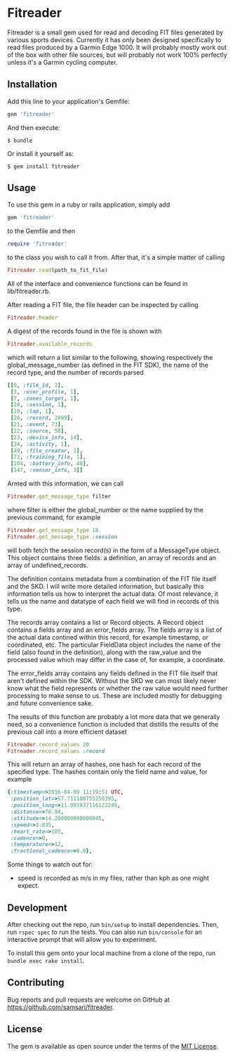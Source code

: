 # Fitreader

Fitreader is a small gem used for read and decoding FIT files generated by various sports devices. Currently it has only been designed specifically to read files produced by a Garmin Edge 1000. It will probably mostly work out of the box with other file sources, but will probably not work 100% perfectly unless it's a Garmin cycling computer.   

## Installation

Add this line to your application's Gemfile:

```ruby
gem 'fitreader'
```

And then execute:

    $ bundle

Or install it yourself as:

    $ gem install fitreader

## Usage

To use this gem in a ruby or rails application, simply add

```ruby
gem 'fitreader'
```

to the Gemfile and then

```ruby
require 'fitreader'
```

to the class you wish to call it from. After that, it's a simple matter of calling

```ruby
Fitreader.read(path_to_fit_file)
```

All of the interface and convenience functions can be found in lib/fitreader.rb.

After reading a FIT file, the file header can be inspected by calling

```ruby
Fitreader.header
```

A digest of the records found in the file is shown with

```ruby
Fitreader.available_records
```

which will return a list similar to the following, showing respectively the global_message_number (as defined in the FIT SDK), the name of the record type, and the number of records parsed

```ruby
[[0, :file_id, 1],
 [3, :user_profile, 1],
 [7, :zones_target, 1],
 [18, :session, 1],
 [19, :lap, 1],
 [20, :record, 2899],
 [21, :event, 73],
 [22, :source, 58],
 [23, :device_info, 14],
 [34, :activity, 1],
 [49, :file_creator, 1],
 [72, :training_file, 1],
 [104, :battery_info, 40],
 [147, :sensor_info, 3]]
```

Armed with this information, we can call

```ruby
Fitreader.get_message_type filter
```

where filter is either the global_number or the name supplied by the previous command, for example

```ruby
Fitreader.get_message_type 18
Fitreader.get_message_type :session
```

will both fetch the session record(s) in the form of a MessageType object. This object contains three fields: a definition, an array of records and an array of undefined_records.

The definition contains metadata from a combination of the FIT file itself and the SKD. I will write more detailed information, but basically this information tells us how to interpret the actual data. Of most relevance, it tells us the name and datatype of each field we will find in records of this type.

The records array contains a list or Record objects. A Record object contains a fields array and an error_fields array. The fields array is a list of the actual data contined within this record, for example timestamp, or coordinated, etc. The particular FieldData object includes the name of the field (also found in the definition), along with the raw_value and the processed value which may differ in the case of, for example, a coordinate.

The error_fields array contains any fields defined in the FIT file itself that aren't defined within the SDK. Without the SKD we can most likely never know what the field represents or whether the raw value would need further processing to make sense to us. These are included mostly for debugging and future convenience sake.

The results of this function are probably a lot more data that we generally need, so a convenience function is included that distills the results of the previous call into a more efficient dataset

```ruby
Fitreader.record_values 20
Fitreader.record_values :record
```

This will return an array of hashes, one hash for each record of the specified type. The hashes contain only the field name and value, for example

```ruby
{:timestamp=>2016-04-09 11:19:51 UTC,
 :position_lat=>57.711100755259395,
 :position_long=>11.992837116122246,
 :distance=>78.94,
 :altitude=>14.200000000000045,
 :speed=>3.835,
 :heart_rate=>103,
 :cadence=>0,
 :temperature=>12,
 :fractional_cadence=>0.0},
 ```

 Some things to watch out for:

 - speed is recorded as m/s in my files, rather than kph as one might expect.

## Development

After checking out the repo, run `bin/setup` to install dependencies. Then, run `rspec spec` to run the tests. You can also run `bin/console` for an interactive prompt that will allow you to experiment.

To install this gem onto your local machine from a clone of the repo, run `bundle exec rake install`.

## Contributing

Bug reports and pull requests are welcome on GitHub at https://github.com/samsari/fitreader.


## License

The gem is available as open source under the terms of the [MIT License](http://opensource.org/licenses/MIT).
